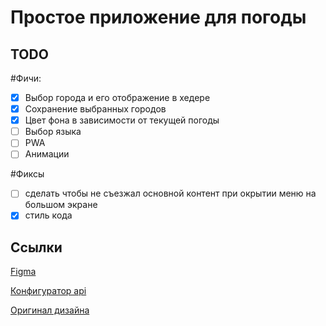 # Простое приложение для погоды

## TODO

#Фичи:
- [x] Выбор города и его отображение в хедере
- [x] Сохранение выбранных городов
- [x] Цвет фона в зависимости от текущей погоды
- [ ] Выбор языка
- [ ] PWA
- [ ] Анимации

#Фиксы
- [ ] сделать чтобы не съезжал основной контент при окрытии меню на большом экране
- [x] стиль кода

## Ссылки

[Figma](https://www.figma.com/file/crZkkzzuNlM5eXyYzOblu3/Untitled?type=design&node-id=0-1&mode=design&t=9g0hA3eW0OQkrsbE-0)

[Конфигуратор api](https://open-meteo.com/en/docs#latitude=55.0415&longitude=82.9346&hourly=temperature_2m,relativehumidity_2m,apparent_temperature,visibility,windspeed_10m&daily=weathercode,temperature_2m_max,temperature_2m_min,apparent_temperature_max,apparent_temperature_min&current_weather=true&timezone=auto)

[Оригинал дизайна](https://dribbble.com/shots/20675054-Mobile-Weather-app)
